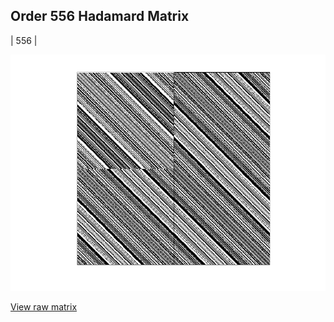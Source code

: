 ## Order 556 Hadamard Matrix

| 556 |

<img src="556.png" class="img-responsive" alt=""> 

[View raw matrix](order556.txt)
